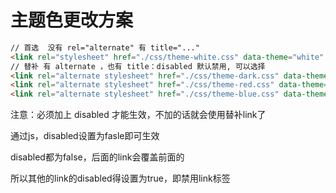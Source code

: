 # 主题色更改方案

```html
// 首选  没有 rel="alternate" 有 title="..."
<link rel="stylesheet" href="./css/theme-white.css" data-theme="white" title="白色属性">
// 替补 有 alternate ，也有 title：disabled 默认禁用, 可以选择
<link rel="alternate stylesheet" href="./css/theme-dark.css" data-theme="dark" disabled title="黑色属性">
<link rel="alternate stylesheet" href="./css/theme-red.css" data-theme="red" disabled title="红色属性">
<link rel="alternate stylesheet" href="./css/theme-blue.css" data-theme="blue" disabled title="蓝色属性">
```

注意：必须加上 disabled 才能生效，不加的话就会使用替补link了

通过js，disabled设置为fasle即可生效

disabled都为false，后面的link会覆盖前面的

所以其他的link的disabled得设置为true，即禁用link标签
